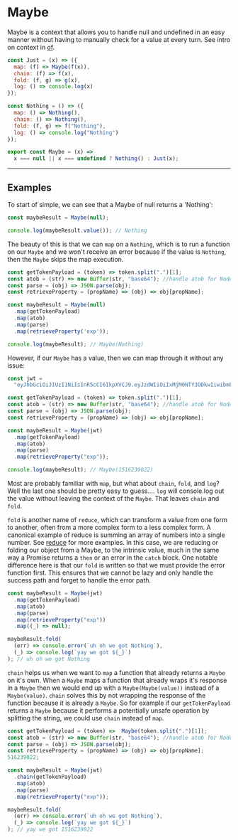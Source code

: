 # Maybe

Maybe is a context that allows you to handle null and undefined in an easy manner without having to manually check for a value at every turn.  See intro on context in [of](JS/of.md).

```js
const Just = (x) => ({
  map: (f) => Maybe(f(x)),
  chain: (f) => f(x),
  fold: (f, g) => g(x),
  log: () => console.log(x)
});

const Nothing = () => ({
  map: () => Nothing(),
  chain: () => Nothing(),
  fold: (f, g) => f("Nothing"),
  log: () => console.log("Nothing")
});

export const Maybe = (x) =>
  x === null || x === undefined ? Nothing() : Just(x);
```

---

## Examples

To start of simple, we can see that a Maybe of null returns a 'Nothing':

```js
const maybeResult = Maybe(null);

console.log(maybeResult.value()); // Nothing
```

The beauty of this is that we can `map` on a `Nothing`, which is to run a function on our `Maybe` and we won't receive an error because if the value is `Nothing`, then the `Maybe` skips the map execution.

```js
const getTokenPayload = (token) => token.split(".")[1];
const atob = (str) => new Buffer(str, "base64"); //handle atob for Node
const parse = (obj) => JSON.parse(obj);
const retrieveProperty = (propName) => (obj) => obj[propName];

const maybeResult = Maybe(null)
  .map(getTokenPayload)
  .map(atob)
  .map(parse)
  .map(retrieveProperty('exp'));

console.log(maybeResult); // Maybe(Nothing)
```

However, if our `Maybe` has a value, then we can map through it without any issue:

```js
const jwt =
  "eyJhbGciOiJIUzI1NiIsInR5cCI6IkpXVCJ9.eyJzdWIiOiIxMjM0NTY3ODkwIiwibmFtZSI6IkpvaG4gRG9lIiwiaWF0IjoxNTE2MjM5MDIyLCJleHAiOjE1MTYyMzkwMjJ9.4Adcj3UFYzPUVaVF43FmMab6RlaQD8A9V8wFzzht-KQ";

const getTokenPayload = (token) => token.split(".")[1];
const atob = (str) => new Buffer(str, "base64"); //handle atob for Node
const parse = (obj) => JSON.parse(obj);
const retrieveProperty = (propName) => (obj) => obj[propName];

const maybeResult = Maybe(jwt)
  .map(getTokenPayload)
  .map(atob)
  .map(parse)
  .map(retrieveProperty("exp"));

console.log(maybeResult); // Maybe(1516239022)
```

Most are probably familiar with `map`, but what about `chain`, `fold`, and `log`?  Well the last one should be pretty easy to guess.... `log` will console.log out the value without leaving the context of the `Maybe`.  That leaves `chain` and `fold`.  

`fold` is another name of `reduce`, which can transform a value from one form to another, often from a more complex form to a less complex form.  A canonical example of reduce is summing an array of numbers into a single number.  See [reduce](JS/reduce.md) for more examples.  In this case, we are reducing or folding our object from a Maybe, to the intrinsic value, much in the same way a Promise returns a `then` or an error in the `catch` block.  One notable difference here is that our `fold` is written so that we must provide the error function first.  This ensures that we cannot be lazy and only handle the success path and forget to handle the error path.

```js
const maybeResult = Maybe(jwt)
  .map(getTokenPayload)
  .map(atob)
  .map(parse)
  .map(retrieveProperty("exp"))
  .map((_) => null);

maybeResult.fold(
  (err) => console.error(`uh oh we got Nothing`),
  (_) => console.log(`yay we got ${_}`)
); // uh oh we got Nothing 
```

`chain` helps us when we want to `map` a function that already returns a `Maybe` on it's own. When a `Maybe` maps a function that already wraps it's response in a `Maybe` then we would end up with a `Maybe(Maybe(value))` instead of a `Maybe(value)`.  `chain` solves this by not wrapping the response of the function because it is already a `Maybe`.  So for example if our `getTokenPayload` returns a `Maybe` because it performs a potentially unsafe operation by splitting the string, we could use `chain` instead of `map`.

```js
const getTokenPayload = (token) =>  Maybe(token.split(".")[1]);
const atob = (str) => new Buffer(str, "base64"); //handle atob for Node
const parse = (obj) => JSON.parse(obj);
const retrieveProperty = (propName) => (obj) => obj[propName];
516239022;

const maybeResult = Maybe(jwt)
  .chain(getTokenPayload)
  .map(atob)
  .map(parse)
  .map(retrieveProperty("exp"));

maybeResult.fold(
  (err) => console.error(`uh oh we got Nothing`),
  (_) => console.log(`yay we got ${_}`)
); // yay we got 1516239022 
```